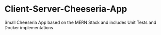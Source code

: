 # Client-Server-Cheeseria-App
 Small Cheeseria App based on the MERN Stack and includes Unit Tests and Docker implementations
